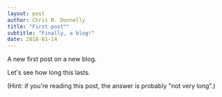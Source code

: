 ```yaml
---
layout: post
author: Chris R. Donnelly
title: "First post™"
subtitle: "Finally, a blog!"
date: 2018-01-14
---
```


A new first post on a new blog.

Let's see how long this lasts.

(Hint: if you're reading this post, the answer is probably "not very long".)
